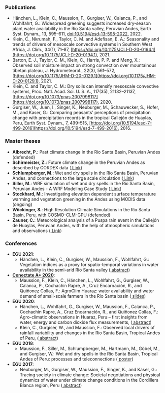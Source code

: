 ### Publications

- Hänchen, L., Klein, C., Maussion, F., Gurgiser, W., Calanca, P., and Wohlfahrt, G.: Widespread greening suggests increased dry-season plant water availability in the Rio Santa valley, Peruvian Andes, Earth Syst. Dynam., 13, 595–611, [doi:10.5194/esd-13-595-2022](https://doi.org/10.5194/esd-13-595-2022), 2022. 
- Klein, C., Nkrumah, F., Taylor, C. M. and Adefisan, E. A.: Seasonality and trends of drivers of mesoscale convective systems in Southern West Africa, J. Clim., 34(1), 71–87, [https://doi.org/10.1175/JCLI-D-20-0194.1](https://doi.org/10.1175/JCLI-D-20-0194.1), 2021.
- Barton, E. J., Taylor, C. M., Klein, C., Harris, P. P. and Meng, X.: Observed soil moisture impact on strong convection over mountainous tibetan plateau, J. Hydrometeorol., 22(3), 561–572, [https://doi.org/10.1175/JHM-D-20-0129.1](https://doi.org/10.1175/JHM-D-20-0129.1), 2021.
- Klein, C. and Taylor, C. M.: Dry soils can intensify mesoscale convective systems, Proc. Natl. Acad. Sci. U. S. A., 117(35), 21132–21137, [https://doi.org/10.1073/pnas.2007998117](https://doi.org/10.1073/pnas.2007998117), 2020.
- Gurgiser, W., Juen, I., Singer, K., Neuburger, M., Schauwecker, S., Hofer, M., and Kaser, G.: Comparing peasants' perceptions of precipitation change with precipitation records in the tropical Callejón de Huaylas, Peru, Earth Syst. Dynam., 7, 499-515, [https://doi.org/10.5194/esd-7-499-2016](https://doi.org/10.5194/esd-7-499-2016), 2016.

### Master theses

- **Albrecht, P.**: Past climate change in the Rio Santa Basin, Peruvian Andes (defended)
- **Schirmeister, Z.**: Future climate change in the Peruvian Andes as described by CORDEX data ([<i class="fa fa-file-pdf-o" aria-hidden="true"></i> Link](https://diglib.uibk.ac.at/ulbtirolhs/content/titleinfo/5884055))
- **Schlumpberger, M.**: Wet and dry spells in the Rio Santa Basin, Peruvian Andes, and connections to the large scale circulation ([<i class="fa fa-file-pdf-o" aria-hidden="true"></i> Link](http://diglib.uibk.ac.at/urn:nbn:at:at-ubi:1-6985))
- **Siller, M.**: WRF simulation of wet and dry spells in the Rio Santa Basin, Peruvian Andes - A WRF Modeling Case Study ([<i class="fa fa-file-pdf-o" aria-hidden="true"></i> Link](http://diglib.uibk.ac.at/urn:nbn:at:at-ubi:1-7816))
- **Stockhard, M.**: Investigating elevation dependent surface temperature warming and vegetation greening in the Andes using MODIS data (ongoing)
- **Wöckinger, S.**: High Resolution Climate Simulations in the Rio Santa Basin, Peru, with COSMO-CLM-GPU (defended)
- **Zauner, C.**: Meteorological analysis of a Puspa rain event in the Callejón de Huaylas, Peruvian Andes, with the help of atmospheric simulations and observations ([<i class="fa fa-file-pdf-o" aria-hidden="true"></i> Link](https://diglib.uibk.ac.at/ulbtirolhs/content/titleinfo/5548678))

### Conferences


- **EGU 2021**:
  -  Hänchen, L., Klein, C., Gurgiser, W., Maussion, F., Wohlfahrt, G.: Vegetation indices as a proxy for spatio-temporal variations in water availability in the semi-arid Rio Santa valley ([<i class="fa fa-file-pdf-o" aria-hidden="true"></i> abstract](https://meetingorganizer.copernicus.org/EGU21/EGU21-8330.html))
- **[Conectate A+ 2020](https://cloc.condesan.org/online-conference-on-climate-change-health-and-mountain-ecosystems-and-their-governance-in-support-of-sustainable-development-in-the-tropical-andes-central-america-region-andes-july-7/)**:
  -  Maussion, F., Klein, C., Hänchen, L., Wohlfahrt, G., Gurgiser, W., Calanca, P., Cochachín Rapre, A., Cruz Encarnación, R., and Quiñonez Collas, F.: AgroClim Huaraz: water availability and water demand of small-scale farmers in the Rio Santa basin ([<i class="fa fa-file-pdf-o" aria-hidden="true"></i> slides](/img/posts/conectate/Conectate_slides_AgroClim_Maussion.pdf))
- **EGU 2020**: 
  - Hänchen, L., Wohlfahrt, G., Gurgiser, W., Maussion, F., Calanca, P., Cochachín Rapre, A., Cruz Encarnación, R., and Quiñonez Collas, F.: Agro-climatic observations in Huaraz, Peru – first insights from water, energy and carbon dioxide flux measurements, 
  ([<i class="fa fa-file-pdf-o" aria-hidden="true"></i> abstract](https://meetingorganizer.copernicus.org/EGU2020/EGU2020-17630.html))
  - Klein, C., Gurgiser, W., and Maussion, F.: Observed local drivers of rainfall variability and changes in the Rio Santa Basin, Tropical Andes of Peru, 
  ([<i class="fa fa-file-pdf-o" aria-hidden="true"></i> abstract](https://meetingorganizer.copernicus.org/EGU2020/EGU2020-19981.html))
- **EGU 2018**: 
  - Maussion, F., Siller, M., Schlumpberger, M., Hartmann, M., Göbel, M.,  and Gurgiser, W.:
  Wet and dry spells in the Rio Santa Basin, Tropical Andes of Peru: processes and teleconnections
  ([<i class="fa fa-file-pdf-o" aria-hidden="true"></i> poster](https://fabienmaussion.info/2018/04/06/egu-2018/))
- **EGU 2017**: 
  - Neuburger, M., Gurgiser, W., Maussion, F., Singer, K., and Kaser, G.:
  Tracing society in climate change: Societal negotiations and physical dynamics of water
  under climate change conditions in the Cordillera Blanca region, Peru
  ([<i class="fa fa-file-pdf-o" aria-hidden="true"></i> abstract](https://meetingorganizer.copernicus.org/EGU2017/EGU2017-3910.pdf))
